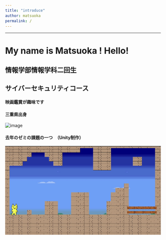 ```yaml
---
title: "introduce"
author: matsuoka
permalink: /
---
```







---
<!--
以下テンプレート

 # 見出し1
## 見出し2
### 見出し3
#### 見出し4
##### 見出し5
###### 見出し6
-->
# My name is Matsuoka ! Hello!
## 情報学部情報学科二回生　　
## サイバーセキュリティコース
#### 映画鑑賞が趣味です
#### 三重県出身


<!--
改行は、行末に半角スペースを2個いれる
次の行

[リンク](https://www.google.co.jp/)

**太字**

> 引用
>> 多重引用


- 箇条書きリスト
  - ネスト
    - さらにネスト


1. 番号付きリスト
   1. ネスト
      1. さらにネスト
1. 番号なしリスト

| 列1  | 列2  |
|-----|-----|
| 内容  | 内容  |
| 内容  | 内容  |
![image](/GHPages_WebSite/assets/images/logo-150.png)
-->
![image](https://github.com/mmmm0123/GHPages_WebSite1/blob/main/assets/images/logo-150.png)

#### 去年のゼミの課題の一つ　（Unity制作）
![image](https://github.com/mmmm0123/GHPages_WebSite1/blob/main/assets/images/%E3%82%B9%E3%82%AF%E3%83%AA%E3%83%BC%E3%83%B3%E3%82%B7%E3%83%A7%E3%83%83%E3%83%88%202023-05-02%2019.34.17.png)
